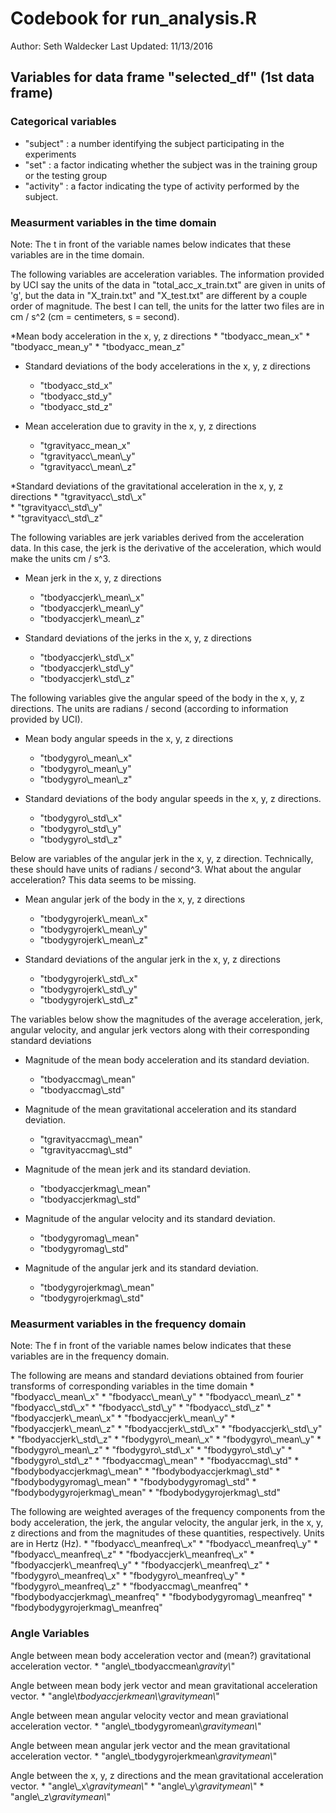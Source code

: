 # Codebook for run_analysis.R
Author: Seth Waldecker
Last Updated: 11/13/2016

## Variables for data frame "selected_df" (1st data frame)

### Categorical variables
* "subject" : a number identifying the subject participating in the experiments
* "set" : a factor indicating whether the subject was in the training group or the testing group
* "activity" : a factor indicating the type of activity performed by the subject.

### Measurment variables in the time domain
Note: The t in front of the variable names below indicates that these
variables are in the time domain.

The following variables are acceleration variables. The
information provided by UCI say the units of the data in
"total_acc_x_train.txt" are given in units of 'g', but the data
in "X_train.txt" and "X_test.txt" are different by a couple order
of magnitude. The best I can tell, the units for the latter two
files are in cm / s^2 (cm = centimeters, s = second).

*Mean body acceleration in the x, y, z directions
    * "tbodyacc_mean_x" 
    * "tbodyacc_mean_y" 
    * "tbodyacc_mean_z" 

* Standard deviations of the body accelerations in the x, y, z directions
    * "tbodyacc_std_x"  
    * "tbodyacc_std_y"  
    * "tbodyacc_std_z"  

* Mean acceleration due to gravity in the x, y, z directions
    * "tgravityacc_mean_x" 
    * "tgravityacc\\_mean\\_y" 
    * "tgravityacc\\_mean\\_z" 

*Standard deviations of the gravitational acceleration in the x, y, z directions
    * "tgravityacc\\_std\\_x"  
    * "tgravityacc\\_std\\_y"  
    * "tgravityacc\\_std\\_z"  

The following variables are jerk variables derived from the acceleration data. In
this case, the jerk is the derivative of the acceleration, which would make the units cm / s^3.

* Mean jerk in the x, y, z directions
    * "tbodyaccjerk\\_mean\\_x"
    * "tbodyaccjerk\\_mean\\_y"
    * "tbodyaccjerk\\_mean\\_z"

* Standard deviations of the jerks in the x, y, z directions
    * "tbodyaccjerk\\_std\\_x"
    * "tbodyaccjerk\\_std\\_y"
    * "tbodyaccjerk\\_std\\_z"

The following variables give the angular speed of the body in the x, y, z directions.
The units are radians / second (according to information provided by UCI).

* Mean body angular speeds in the x, y, z directions
    * "tbodygyro\\_mean\\_x"
    * "tbodygyro\\_mean\\_y"
    * "tbodygyro\\_mean\\_z"

* Standard deviations of the body angular speeds in the x, y, z directions.
    * "tbodygyro\\_std\\_x"
    * "tbodygyro\\_std\\_y"
    * "tbodygyro\\_std\\_z"

Below are variables of the angular jerk in the x, y, z direction. Technically, these
should have units of radians / second^3. What about the angular acceleration? This
data seems to be missing. 

* Mean angular jerk of the body in the x, y, z directions
    * "tbodygyrojerk\\_mean\\_x"
    * "tbodygyrojerk\\_mean\\_y"
    * "tbodygyrojerk\\_mean\\_z"

* Standard deviations of the angular jerk in the x, y, z directions
    * "tbodygyrojerk\\_std\\_x"
    * "tbodygyrojerk\\_std\\_y"
    * "tbodygyrojerk\\_std\\_z"

The variables below show the magnitudes of the average acceleration, jerk, angular velocity,
and angular jerk vectors along with their corresponding standard deviations
 
* Magnitude of the mean body acceleration and its standard deviation. 
    * "tbodyaccmag\\_mean"
    * "tbodyaccmag\\_std"

* Magnitude of the mean gravitational acceleration and its standard deviation.
    * "tgravityaccmag\\_mean"
    * "tgravityaccmag\\_std"

* Magnitude of the mean jerk and its standard deviation.
    * "tbodyaccjerkmag\\_mean"
    * "tbodyaccjerkmag\\_std"

* Magnitude of the angular velocity and its standard deviation.
    * "tbodygyromag\\_mean"
    * "tbodygyromag\\_std"

* Magnitude of the angular jerk and its standard deviation.
    * "tbodygyrojerkmag\\_mean"
    * "tbodygyrojerkmag\\_std"

### Measurment variables in the frequency domain
Note: The f in front of the variable names below indicates that these
variables are in the frequency domain.

The following are means and standard deviations obtained from fourier transforms of corresponding variables in the time domain 
    * "fbodyacc\\_mean\\_x"
    * "fbodyacc\\_mean\\_y"
    * "fbodyacc\\_mean\\_z"
    * "fbodyacc\\_std\\_x"
    * "fbodyacc\\_std\\_y"
    * "fbodyacc\\_std\\_z"
    * "fbodyaccjerk\\_mean\\_x"
    * "fbodyaccjerk\\_mean\\_y"
    * "fbodyaccjerk\\_mean\\_z"
    * "fbodyaccjerk\\_std\\_x"
    * "fbodyaccjerk\\_std\\_y"
    * "fbodyaccjerk\\_std\\_z"
    * "fbodygyro\\_mean\\_x"
    * "fbodygyro\\_mean\\_y"
    * "fbodygyro\\_mean\\_z"
    * "fbodygyro\\_std\\_x"
    * "fbodygyro\\_std\\_y"
    * "fbodygyro\\_std\\_z"
    * "fbodyaccmag\\_mean"
    * "fbodyaccmag\\_std"
    * "fbodybodyaccjerkmag\\_mean"
    * "fbodybodyaccjerkmag\\_std"
    * "fbodybodygyromag\\_mean"
    * "fbodybodygyromag\\_std"
    * "fbodybodygyrojerkmag\\_mean"
    * "fbodybodygyrojerkmag\\_std"

The following are weighted averages of the frequency components from the body
acceleration, the jerk, the angular velocity, the angular jerk, in the x, y, z
directions and from the magnitudes of these quantities, respectively. Units are in Hertz (Hz).
    * "fbodyacc\\_meanfreq\\_x"
    * "fbodyacc\\_meanfreq\\_y"
    * "fbodyacc\\_meanfreq\\_z"
    * "fbodyaccjerk\\_meanfreq\\_x"
    * "fbodyaccjerk\\_meanfreq\\_y"
    * "fbodyaccjerk\\_meanfreq\\_z"
    * "fbodygyro\\_meanfreq\\_x"
    * "fbodygyro\\_meanfreq\\_y"
    * "fbodygyro\\_meanfreq\\_z"
    * "fbodyaccmag\\_meanfreq"
    * "fbodybodyaccjerkmag\\_meanfreq"
    * "fbodybodygyromag\\_meanfreq"
    * "fbodybodygyrojerkmag\\_meanfreq"

### Angle Variables 
Angle between mean body acceleration vector and (mean?) gravitational acceleration vector. 
    * "angle\\_tbodyaccmean\\_gravity\\_" 

Angle between mean body jerk vector and mean gravitational acceleration vector.
    * "angle\\_tbodyaccjerkmean\\_\\_gravitymean\\_"

Angle between mean angular velocity vector and mean graviational acceleration vector.
    * "angle\\_tbodygyromean\\_gravitymean\\_"

Angle between mean angular jerk vector and the mean gravitational acceleration vector.
    * "angle\\_tbodygyrojerkmean\\_gravitymean\\_"

Angle between the x, y, z directions and the mean gravitational acceleration vector.
    * "angle\\_x\\_gravitymean\\_"
    * "angle\\_y\\_gravitymean\\_"
    * "angle\\_z\\_gravitymean\\_"
